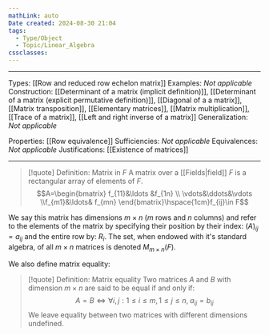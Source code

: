 ```yaml
---
mathLink: auto
Date created: 2024-08-30 21:04
tags:
  - Type/Object
  - Topic/Linear_Algebra
cssclasses:
---
```


---  

Types: [[Row and reduced row echelon matrix]]
Examples: _Not applicable_
Construction: [[Determinant of a matrix (implicit definition)]], [[Determinant of a matrix (explicit permutative definition)]], [[Diagonal of a a matrix]], [[Matrix transposition]], [[Elementary matrices]], [[Matrix multiplication]], [[Trace of a matrix]], [[Left and right inverse of a matrix]]
Generalization: _Not applicable_

Properties: [[Row equivalence]]
Sufficiencies: _Not applicable_
Equivalences: _Not applicable_
Justifications: [[Existence of matrices]]

---

> [!quote] Definition: Matrix in $F$
> A matrix over a [[Fields|field]] $F$ is a rectangular array of elements of $F$.
> $$A=\begin{bmatrix} f_{11}&\ldots &f_{1n} \\ \vdots&\ddots&\vdots \\f_{m1}&\ldots& f_{mn}  \end{bmatrix}\hspace{1cm}f_{ij}\in F$$

We say this matrix has dimensions $m\times n$ ($m$ rows and $n$ columns) and refer to the elements of the matrix by specifying their position by their index: $(A)_{ij}=a_{ij}$ and the entire row by: $R_{i}$. The set, when endowed with it's standard algebra, of all $m\times n$ matrices is denoted $M_{m\times n}(F)$.

We also define matrix equality:

>[!quote] Definition: Matrix equality
>Two matrices $A$ and $B$ with dimension $m\times n$ are said to be equal if and only if: $$A=B\iff \forall i,j:1\leq i\leq m, 1\leq j\leq n,\; a_{ij}=b_{ij}$$
>We leave equality between two matrices with different dimensions undefined.



